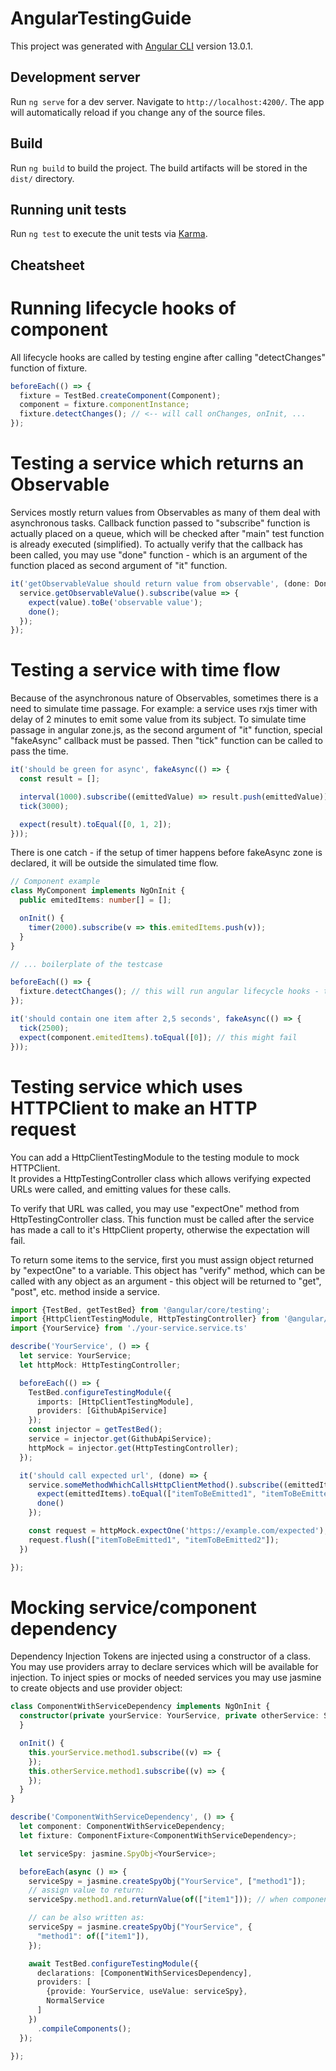 # AngularTestingGuide

This project was generated with [Angular CLI](https://github.com/angular/angular-cli) version 13.0.1.

## Development server

Run `ng serve` for a dev server. Navigate to `http://localhost:4200/`. The app will automatically reload if you change
any of the source files.

## Build

Run `ng build` to build the project. The build artifacts will be stored in the `dist/` directory.

## Running unit tests

Run `ng test` to execute the unit tests via [Karma](https://karma-runner.github.io).

## Cheatsheet

# Running lifecycle hooks of component

All lifecycle hooks are called by testing engine after calling "detectChanges" function of fixture.

```typescript
beforeEach(() => {
  fixture = TestBed.createComponent(Component);
  component = fixture.componentInstance;
  fixture.detectChanges(); // <-- will call onChanges, onInit, ...
});
```

# Testing a service which returns an Observable

Services mostly return values from Observables as many of them deal with asynchronous tasks. Callback function passed
to "subscribe" function is actually placed on a queue, which will be checked after "main" test function is already
executed (simplified). To actually verify that the callback has been called, you may use "done" function - which is an
argument of the function placed as second argument of "it" function.

```typescript
it('getObservableValue should return value from observable', (done: DoneFn) => {
  service.getObservableValue().subscribe(value => {
    expect(value).toBe('observable value');
    done();
  });
});
```

# Testing a service with time flow

Because of the asynchronous nature of Observables, sometimes there is a need to simulate time passage. For example: a
service uses rxjs timer with delay of 2 minutes to emit some value from its subject. To simulate time passage in angular
zone.js, as the second argument of "it" function, special "fakeAsync" callback must be passed. Then "tick" function can
be called to pass the time.

```typescript
it('should be green for async', fakeAsync(() => {
  const result = [];

  interval(1000).subscribe((emittedValue) => result.push(emittedValue));
  tick(3000);

  expect(result).toEqual([0, 1, 2]);
}));
```

There is one catch - if the setup of timer happens before fakeAsync zone is declared, it will be outside the simulated
time flow.

```typescript
// Component example
class MyComponent implements NgOnInit {
  public emitedItems: number[] = [];

  onInit() {
    timer(2000).subscribe(v => this.emitedItems.push(v));
  }
}

// ... boilerplate of the testcase

beforeEach(() => {
  fixture.detectChanges(); // this will run angular lifecycle hooks - timer will start right now
});

it('should contain one item after 2,5 seconds', fakeAsync(() => {
  tick(2500);
  expect(component.emitedItems).toEqual([0]); // this might fail
}));
```

# Testing service which uses HTTPClient to make an HTTP request

You can add a HttpClientTestingModule to the testing module to mock HTTPClient.  
It provides a HttpTestingController class which allows verifying expected URLs were called, and emitting values for
these calls.

To verify that URL was called, you may use "expectOne" method from HttpTestingController class. This function must be
called after the service has made a call to it's HttpClient property, otherwise the expectation will fail.

To return some items to the service, first you must assign object returned by "expectOne" to a variable. This object
has "verify" method, which can be called with any object as an argument - this object will be returned to "get", "post",
etc. method inside a service.

```typescript
import {TestBed, getTestBed} from '@angular/core/testing';
import {HttpClientTestingModule, HttpTestingController} from '@angular/common/http/testing';
import {YourService} from './your-service.service.ts'

describe('YourService', () => {
  let service: YourService;
  let httpMock: HttpTestingController;

  beforeEach(() => {
    TestBed.configureTestingModule({
      imports: [HttpClientTestingModule],
      providers: [GithubApiService]
    });
    const injector = getTestBed();
    service = injector.get(GithubApiService);
    httpMock = injector.get(HttpTestingController);
  });

  it('should call expected url', (done) => {
    service.someMethodWhichCallsHttpClientMethod().subscribe((emittedItems) => {
      expect(emittedItems).toEqual(["itemToBeEmitted1", "itemToBeEmitted2"]);
      done()
    });

    const request = httpMock.expectOne('https://example.com/expected');
    request.flush(["itemToBeEmitted1", "itemToBeEmitted2"]);
  })

});
```

# Mocking service/component dependency

Dependency Injection Tokens are injected using a constructor of a class. You may use providers array to declare services
which will be available for injection. To inject spies or mocks of needed services you may use jasmine to create objects
and use provider object:

```typescript
class ComponentWithServiceDependency implements NgOnInit {
  constructor(private yourService: YourService, private otherService: SomeService) {
  }

  onInit() {
    this.yourService.method1.subscribe((v) => {
    });
    this.otherService.method1.subscribe((v) => {
    });
  }
}

describe('ComponentWithServiceDependency', () => {
  let component: ComponentWithServiceDependency;
  let fixture: ComponentFixture<ComponentWithServiceDependency>;

  let serviceSpy: jasmine.SpyObj<YourService>;

  beforeEach(async () => {
    serviceSpy = jasmine.createSpyObj("YourService", ["method1"]);
    // assign value to return:
    serviceSpy.method1.and.returnValue(of(["item1"])); // when component subscribes to method1, it will recive array with item

    // can be also written as:
    serviceSpy = jasmine.createSpyObj("YourService", {
      "method1": of(["item1"]),
    });

    await TestBed.configureTestingModule({
      declarations: [ComponentWithServicesDependency],
      providers: [
        {provide: YourService, useValue: serviceSpy},
        NormalService
      ]
    })
      .compileComponents();
  });

});
```
